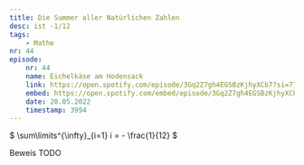 ```yaml
---
title: Die Summer aller Natürlichen Zahlen
desc: ist -1/12
tags:
    - Mathe
nr: 44
episode:
    nr: 44
    name: Eichelkäse am Hodensack
    link: https://open.spotify.com/episode/3Gq2Z7gh4EGSBzKjhyXCb7?si=77f87088d08c4f5d
    embed: https://open.spotify.com/embed/episode/3Gq2Z7gh4EGSBzKjhyXCb7?utm_source=generator&theme=0&t=3994
    date: 20.05.2022
    timestamp: 3994
---
```

$ \sum\limits^{\infty}_{i=1} i = - \frac{1}{12} $

Beweis TODO